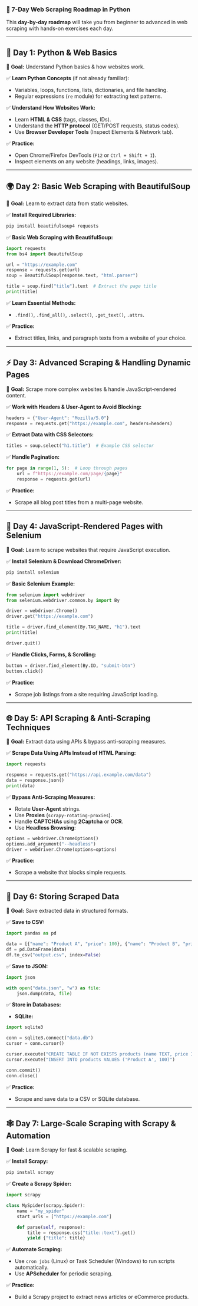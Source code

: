 ### **📆 7-Day Web Scraping Roadmap in Python**  

This **day-by-day roadmap** will take you from beginner to advanced in web scraping with hands-on exercises each day.  

---

## **🔰 Day 1: Python & Web Basics**  
📌 **Goal:** Understand Python basics & how websites work.  

✅ **Learn Python Concepts** (if not already familiar):  
- Variables, loops, functions, lists, dictionaries, and file handling.  
- Regular expressions (`re` module) for extracting text patterns.  

✅ **Understand How Websites Work:**  
- Learn **HTML & CSS** (tags, classes, IDs).  
- Understand the **HTTP protocol** (GET/POST requests, status codes).  
- Use **Browser Developer Tools** (Inspect Elements & Network tab).  

✅ **Practice:**  
- Open Chrome/Firefox DevTools (`F12` or `Ctrl + Shift + I`).  
- Inspect elements on any website (headings, links, images).  

---

## **🌍 Day 2: Basic Web Scraping with BeautifulSoup**  
📌 **Goal:** Learn to extract data from static websites.  

✅ **Install Required Libraries:**  
```bash
pip install beautifulsoup4 requests
```  

✅ **Basic Web Scraping with BeautifulSoup:**  
```python
import requests
from bs4 import BeautifulSoup

url = "https://example.com"
response = requests.get(url)
soup = BeautifulSoup(response.text, "html.parser")

title = soup.find("title").text  # Extract the page title
print(title)
```  

✅ **Learn Essential Methods:**  
- `.find()`, `.find_all()`, `.select()`, `.get_text()`, `.attrs`.  

✅ **Practice:**  
- Extract titles, links, and paragraph texts from a website of your choice.  

---

## **⚡ Day 3: Advanced Scraping & Handling Dynamic Pages**  
📌 **Goal:** Scrape more complex websites & handle JavaScript-rendered content.  

✅ **Work with Headers & User-Agent to Avoid Blocking:**  
```python
headers = {"User-Agent": "Mozilla/5.0"}
response = requests.get("https://example.com", headers=headers)
```  

✅ **Extract Data with CSS Selectors:**  
```python
titles = soup.select("h1.title")  # Example CSS selector
```  

✅ **Handle Pagination:**  
```python
for page in range(1, 5):  # Loop through pages
    url = f"https://example.com/page/{page}"
    response = requests.get(url)
```  

✅ **Practice:**  
- Scrape all blog post titles from a multi-page website.  

---

## **🤖 Day 4: JavaScript-Rendered Pages with Selenium**  
📌 **Goal:** Learn to scrape websites that require JavaScript execution.  

✅ **Install Selenium & Download ChromeDriver:**  
```bash
pip install selenium
```  

✅ **Basic Selenium Example:**  
```python
from selenium import webdriver
from selenium.webdriver.common.by import By

driver = webdriver.Chrome()
driver.get("https://example.com")

title = driver.find_element(By.TAG_NAME, "h1").text
print(title)

driver.quit()
```  

✅ **Handle Clicks, Forms, & Scrolling:**  
```python
button = driver.find_element(By.ID, "submit-btn")
button.click()
```  

✅ **Practice:**  
- Scrape job listings from a site requiring JavaScript loading.  

---

## **🌐 Day 5: API Scraping & Anti-Scraping Techniques**  
📌 **Goal:** Extract data using APIs & bypass anti-scraping measures.  

✅ **Scrape Data Using APIs Instead of HTML Parsing:**  
```python
import requests

response = requests.get("https://api.example.com/data")
data = response.json()
print(data)
```  

✅ **Bypass Anti-Scraping Measures:**  
- Rotate **User-Agent** strings.  
- Use **Proxies** (`scrapy-rotating-proxies`).  
- Handle **CAPTCHAs** using **2Captcha** or **OCR**.  
- Use **Headless Browsing**:  
```python
options = webdriver.ChromeOptions()
options.add_argument("--headless")
driver = webdriver.Chrome(options=options)
```  

✅ **Practice:**  
- Scrape a website that blocks simple requests.  

---

## **📂 Day 6: Storing Scraped Data**  
📌 **Goal:** Save extracted data in structured formats.  

✅ **Save to CSV:**  
```python
import pandas as pd

data = [{"name": "Product A", "price": 100}, {"name": "Product B", "price": 200}]
df = pd.DataFrame(data)
df.to_csv("output.csv", index=False)
```  

✅ **Save to JSON:**  
```python
import json

with open("data.json", "w") as file:
    json.dump(data, file)
```  

✅ **Store in Databases:**  
- **SQLite:**  
```python
import sqlite3

conn = sqlite3.connect("data.db")
cursor = conn.cursor()

cursor.execute("CREATE TABLE IF NOT EXISTS products (name TEXT, price INTEGER)")
cursor.execute("INSERT INTO products VALUES ('Product A', 100)")

conn.commit()
conn.close()
```  

✅ **Practice:**  
- Scrape and save data to a CSV or SQLite database.  

---

## **🕸️ Day 7: Large-Scale Scraping with Scrapy & Automation**  
📌 **Goal:** Learn Scrapy for fast & scalable scraping.  

✅ **Install Scrapy:**  
```bash
pip install scrapy
```  

✅ **Create a Scrapy Spider:**  
```python
import scrapy

class MySpider(scrapy.Spider):
    name = "my_spider"
    start_urls = ["https://example.com"]

    def parse(self, response):
        title = response.css("title::text").get()
        yield {"title": title}
```  

✅ **Automate Scraping:**  
- Use `cron jobs` (Linux) or Task Scheduler (Windows) to run scripts automatically.  
- Use **APScheduler** for periodic scraping.  

✅ **Practice:**  
- Build a Scrapy project to extract news articles or eCommerce products.  
